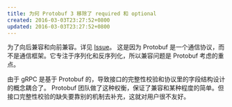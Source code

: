 ```yaml
---
title: 为何 Protobuf 3 移除了 required 和 optional
created: 2016-03-03T23:27:52+0800
updated: 2016-03-03T23:27:52+0800
---
```



为了向后兼容和向前兼容。详见 [Issue](https://github.com/protocolbuffers/protobuf/issues/2497#issuecomment-267422550)。
这是因为 Protobuf 是一个通信协议，而不是通信框架。它专注于序列化和反序列化，所以兼容问题是 Protobuf 考虑的重点。

由于 gRPC 是基于 Protobuf 的，导致接口的完整性校验和协议里的字段结构设计的概念耦合了。
Protobuf 团队做了这种权衡，保证了兼容和某种程度的简单。但接口完整性校验的缺失要靠别的机制去补充，这就对用户很不友好。
